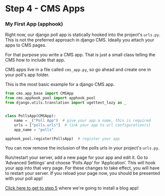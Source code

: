 Step 4 - CMS Apps
=================

### My First App (apphook)
Right now, our django poll app is statically hooked into the project's `urls.py`. This is not the preferred approach in django CMS. Ideally you attach your apps to CMS pages.

For that purpose you write a CMS app. That is just a small class telling the CMS how to include that app.

CMS apps live in a file called `cms_app.py`, so go ahead and create one in your poll's app folder.

This is the most basic example for a django CMS app.

```python
from cms.app_base import CMSApp
from cms.apphook_pool import apphook_pool
from django.utils.translation import ugettext_lazy as _


class PollsApp(CMSApp):
    name = _("Poll App")  # give your app a name, this is required
    urls = ["polls.urls"]  # link your app to url configuration(s)
    app_name = "polls"

apphook_pool.register(PollsApp)  # register your app
```

You can now remove the inclusion of the polls urls in your project's `urls.py`.

Run/restart your server, add a new page for your app and edit it. Go to ‘Advanced Settings’ and choose ‘Polls App’ for ‘Application’. This will hook your app into that very page. For these changes to take effect, you will have to restart your server. If you reload your page now, you should be presented with your poll app!

[Click here to get to step 5](https://github.com/Chive/djangocms-tutorial/blob/master/Step%205%20-%20Installing%20A%20Blog%20App.md) where we're going to install a blog app!
